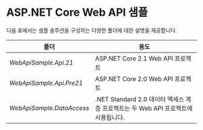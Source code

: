 # <a name="aspnet-core-web-api-sample"></a>ASP.NET Core Web API 샘플

다음 표에서는 샘플 솔루션을 구성하는 다양한 폴더에 대한 설명을 제공합니다.

|              폴더              |                                        용도                                        |
|----------------------------------|---------------------------------------------------------------------------------------|
|   *WebApiSample.Api.21*   |                         ASP.NET Core 2.1 Web API 프로젝트                          |
| *WebApiSample.Api.Pre21*  |                         ASP.NET Core 2.0 Web API 프로젝트                          |
| *WebApiSample.DataAccess* | .NET Standard 2.0 데이터 액세스 계층 프로젝트는 두 Web API 프로젝트에 사용됩니다. |


